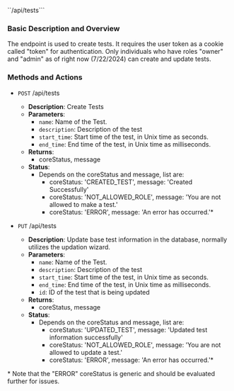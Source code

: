 ``/api/tests```

### Basic Description and Overview

The endpoint is used to create tests. It requires the user token as a cookie called "token" for authentication. Only individuals who have roles "owner" and "admin" as of right now (7/22/2024) can create and update tests.

### Methods and Actions

- `POST` /api/tests
    - **Description**: Create Tests
    - **Parameters**:
        - `name`: Name of the Test.
        - `description`: Description of the test
        - `start_time`: Start time of the test, in Unix time as seconds.
        - `end_time`: End time of the test, in Unix time as milliseconds.
    - **Returns**:
        - coreStatus, message
    - **Status**:
        - Depends on the coreStatus and message, list are:
            - coreStatus: 'CREATED_TEST', message: 'Created Successfully'
            - coreStatus: 'NOT_ALLOWED_ROLE', message: 'You are not allowed to make a test.'
            - coreStatus: 'ERROR', message: 'An error has occurred.'\*

- `PUT` /api/tests
    - **Description**: Update base test information in the database, normally utilizes the updation wizard.
    - **Parameters**:
        - `name`: Name of the Test.
        - `description`: Description of the test
        - `start_time`: Start time of the test, in Unix time as seconds.
        - `end_time`: End time of the test, in Unix time as milliseconds.
        - `id`: ID of the test that is being updated
    - **Returns**:
        - coreStatus, message
    - **Status**:
        - Depends on the coreStatus and message, list are:
            - coreStatus: 'UPDATED_TEST', message: 'Updated test information successfully'
            - coreStatus: 'NOT_ALLOWED_ROLE', message: 'You are not allowed to update a test.'
            - coreStatus: 'ERROR', message: 'An error has occurred.'\*

\* Note that the "ERROR" coreStatus is generic and should be evaluated further for issues.